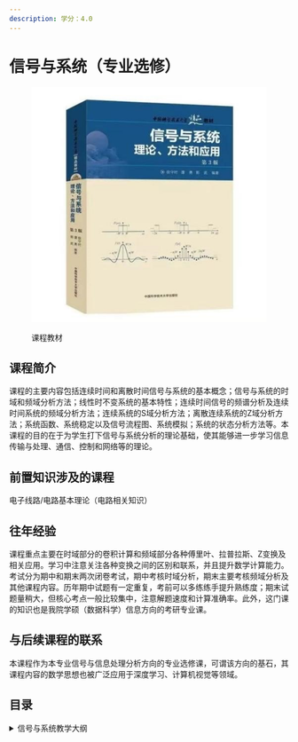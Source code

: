```yaml
---
description: 学分：4.0
---
```


# 信号与系统（专业选修）

<figure><img src="../../.gitbook/assets/信号与系统.jpg" alt=""><figcaption><p>课程教材</p></figcaption></figure>

## 课程简介

课程的主要内容包括连续时间和离散时间信号与系统的基本概念；信号与系统的时域和频域分析方法；线性时不变系统的基本特性；连续时间信号的频谱分析及连续时间系统的频域分析方法；连续系统的S域分析方法；离散连续系统的Z域分析方法；系统函数、系统稳定以及信号流程图、系统模拟；系统的状态分析方法等。本课程的目的在于为学生打下信号与系统分析的理论基础，使其能够进一步学习信息传输与处理、通信、控制和网络等的理论。

## 前置知识涉及的课程

电子线路/电路基本理论（电路相关知识）

## 往年经验

课程重点主要在时域部分的卷积计算和频域部分各种傅里叶、拉普拉斯、Z变换及相关应用。学习中注意关注各种变换之间的区别和联系，并且提升数学计算能力。考试分为期中和期末两次闭卷考试，期中考核时域分析，期末主要考核频域分析及其他课程内容。历年期中试题有一定重复，考前可以多练练手提升熟练度；期末试题量稍大，但核心考点一般比较集中，注意解题速度和计算准确率。此外，这门课的知识也是我院学硕（数据科学）信息方向的考研专业课。

## 与后续课程的联系

本课程作为本专业信号与信息处理分析方向的专业选修课，可谓该方向的基石，其课程内容的数学思想也被广泛应用于深度学习、计算机视觉等领域。

## 目录

<details>

<summary>信号与系统教学大纲</summary>

卷积

傅里叶变换

拉普拉斯变换

Z变换



</details>

